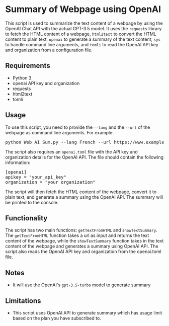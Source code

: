 <!DOCTYPE html>
<html>
<body>
    <h1>Summary of Webpage using OpenAI</h1>
<p>This script is used to summarize the text content of a webpage by using the OpenAI Chat API with the actual GPT-3.5 model. It uses the <code>requests</code> library to fetch the HTML content of a webpage, <code>html2text</code> to convert the HTML content to plain text, <code>openai</code> to generate a summary of the text content, <code>sys</code> to handle command line arguments, and <code>tomli</code> to read the OpenAI API key and organization from a configuration file.</p>

<h2>Requirements</h2>
<ul>
  <li>Python 3</li>
  <li>openai API key and organization</li>
  <li>requests</li>
  <li>html2text</li>
  <li>tomli</li>
</ul>

<h2>Usage</h2>
<p>To use this script, you need to provide the <code>--lang</code> and the <code>--url</code> of the webpage as command line arguments. For example:</p>
<pre>python Web_AI_Sum.py --lang French --url https://www.example.com</pre>
<p>The script also requires an <code>openai.toml</code> file with the API key and organization details for the OpenAI API. The file should contain the following information:</p>
<pre>
[openai]
apikey = "your_api_key"
organization = "your_organization"</pre>
<p>The script will then fetch the HTML content of the webpage, convert it to plain text, and generate a summary using the OpenAI API. The summary will be printed to the console.</p>

<h2>Functionality</h2>
<p>The script has two main functions: <code>getTextFromHTML</code> and <code>showTextSummary</code>. The <code>getTextFromHTML</code> function takes a url as input and returns the text content of the webpage, while the <code>showTextSummary</code> function takes in the text content of the webpage and generates a summary using OpenAI API. The script also reads the OpenAI API key and organization from the openai.toml file.</p>

<h2>Notes</h2>
<ul>
  <li>It will use the OpenAI's <code>gpt-3.5-turbo</code> model to generate summary</li>
</ul>

<h2>Limitations</h2>
<ul>
  <li>This script uses OpenAI API to generate summary which has usage limit based on the plan you have subscribed to.</li>
</ul>
</body>
</html>